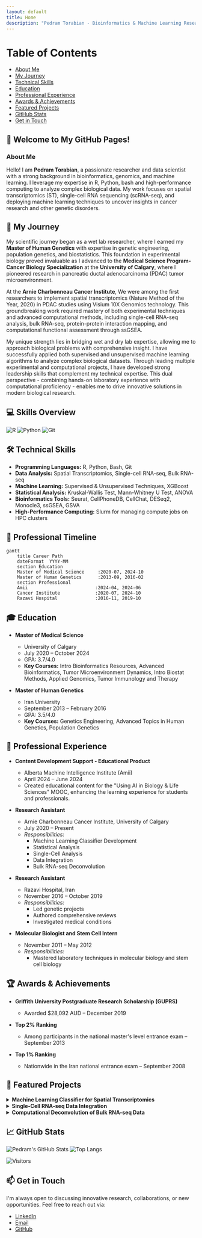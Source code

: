 ```yaml
---
layout: default
title: Home
description: "Pedram Torabian - Bioinformatics & Machine Learning Researcher"
---
```


# Table of Contents
- [About Me](#about-me)
- [My Journey](#-my-journey)
- [Technical Skills](#️-technical-skills)
- [Education](#-education)
- [Professional Experience](#-professional-experience)
- [Awards & Achievements](#-awards--achievements)
- [Featured Projects](#-featured-projects)
- [GitHub Stats](#-github-stats)
- [Get in Touch](#-get-in-touch)

## 👋 Welcome to My GitHub Pages!

### About Me

Hello! I am **Pedram Torabian**, a passionate researcher and data scientist with a strong background in bioinformatics, genomics, and machine learning. I leverage my expertise in R, Python, bash and high-performance computing to analyze complex biological data. My work focuses on spatial transcriptomics (ST), single-cell RNA sequencing (scRNA-seq), and deploying machine learning techniques to uncover insights in cancer research and other genetic disorders.

## 🌱 My Journey
My scientific journey began as a wet lab researcher, where I earned my **Master of Human Genetics** with expertise in genetic engineering, population genetics, and biostatistics. This foundation in experimental biology proved invaluable as I advanced to the **Medical Science Program-Cancer Biology Specialization** at the **University of Calgary**, where I pioneered research in pancreatic ductal adenocarcinoma (PDAC) tumor microenvironment.

At the **Arnie Charbonneau Cancer Institute**, We were among the first researchers to implement spatial transcriptomics (Nature Method of the Year, 2020) in PDAC studies using Visium 10X Genomics technology. This groundbreaking work required mastery of both experimental techniques and advanced computational methods, including single-cell RNA-seq analysis, bulk RNA-seq, protein-protein interaction mapping, and computational functional assessment through ssGSEA.

My unique strength lies in bridging wet and dry lab expertise, allowing me to approach biological problems with comprehensive insight. I have successfully applied both supervised and unsupervised machine learning algorithms to analyze complex biological datasets. Through leading multiple experimental and computational projects, I have developed strong leadership skills that complement my technical expertise. This dual perspective - combining hands-on laboratory experience with computational proficiency - enables me to drive innovative solutions in modern biological research.

## 💻 Skills Overview

![R](https://img.shields.io/badge/R-276DC3?style=for-the-badge&logo=r&logoColor=white)
![Python](https://img.shields.io/badge/Python-14354C?style=for-the-badge&logo=python&logoColor=white)
![Git](https://img.shields.io/badge/Git-F05032?style=for-the-badge&logo=git&logoColor=white)

## 🛠️ Technical Skills

- **Programming Languages:** R, Python, Bash, Git
- **Data Analysis:** Spatial Transcriptomics, Single-cell RNA-seq, Bulk RNA-seq
- **Machine Learning:** Supervised & Unsupervised Techniques, XGBoost
- **Statistical Analysis:** Kruskal-Wallis Test, Mann-Whitney U Test, ANOVA
- **Bioinformatics Tools:** Seurat, CellPhoneDB, CellChat, DESeq2, Monocle3, ssGSEA, GSVA
- **High-Performance Computing:** Slurm for managing compute jobs on HPC clusters

## 📅 Professional Timeline

```mermaid
gantt
    title Career Path
    dateFormat  YYYY-MM
    section Education
    Master of Medical Science     :2020-07, 2024-10
    Master of Human Genetics      :2013-09, 2016-02
    section Professional
    Amii                         :2024-04, 2024-06
    Cancer Institute             :2020-07, 2024-10
    Razavi Hospital              :2016-11, 2019-10
```

## 🎓 Education

- **Master of Medical Science**
  - University of Calgary
  - July 2020 – October 2024
  - GPA: 3.7/4.0
  - **Key Courses:** Intro Bioinformatics Resources, Advanced Bioinformatics, Tumor Microenvironment Dynamics, Intro Biostat Methods, Applied Genomics, Tumor Immunology and Therapy

- **Master of Human Genetics**
  - Iran University
  - September 2013 – February 2016
  - GPA: 3.5/4.0
  - **Key Courses:** Genetics Engineering, Advanced Topics in Human Genetics, Population Genetics

## 💼 Professional Experience

- **Content Development Support - Educational Product**
  - Alberta Machine Intelligence Institute (Amii)
  - April 2024 – June 2024
  - Created educational content for the "Using AI in Biology & Life Sciences" MOOC, enhancing the learning experience for students and professionals.

- **Research Assistant**
  - Arnie Charbonneau Cancer Institute, University of Calgary
  - July 2020 – Present
  - *Responsibilities:*
    - Machine Learning Classifier Development
    - Statistical Analysis
    - Single-Cell Analysis
    - Data Integration
    - Bulk RNA-seq Deconvolution

- **Research Assistant**
  - Razavi Hospital, Iran
  - November 2016 – October 2019
  - *Responsibilities:*
    - Led genetic projects
    - Authored comprehensive reviews
    - Investigated medical conditions

- **Molecular Biologist and Stem Cell Intern**
  - November 2011 – May 2012
  - *Responsibilities:*
    - Mastered laboratory techniques in molecular biology and stem cell biology

## 🏆 Awards & Achievements

- **Griffith University Postgraduate Research Scholarship (GUPRS)**
  - Awarded $28,092 AUD – December 2019

- **Top 2% Ranking**
  - Among participants in the national master's level entrance exam – September 2013

- **Top 1% Ranking**
  - Nationwide in the Iran national entrance exam – September 2008

## 📂 Featured Projects

<details>
<summary><strong>Machine Learning Classifier for Spatial Transcriptomics</strong></summary>

- Technologies used: R, Python, XGBoost, Seurat
- Key achievements:
  - Developed a robust machine learning classifier in R and Python
  - Accurately predicted cell identities based on gene expression profiles
  - Integrated Seurat for comprehensive data analysis
</details>

<details>
<summary><strong>Single-Cell RNA-seq Data Integration</strong></summary>

- Technologies used: R, Seurat
- Key achievements:
  - Led analysis of 30 GB of single-cell RNA-seq data from ten samples
  - Identified cell type-specific marker genes
  - Created comprehensive marker gene list for diverse cellular populations
</details>

<details>
<summary><strong>Computational Deconvolution of Bulk RNA-seq Data</strong></summary>

- Technologies used: R, Deconvolution algorithms
- Key achievements:
  - Applied four computational deconvolution methods to TCGA data
  - Uncovered gene expression variations related to stromal levels
  - Provided insights into cancer progression mechanisms
</details>

## 📈 GitHub Stats

![Pedram's GitHub Stats](https://github-readme-stats.vercel.app/api?username=Pedramto89&show_icons=true&theme=radical)
![Top Langs](https://github-readme-stats.vercel.app/api/top-langs/?username=Pedramto89&layout=compact&theme=radical)

![Visitors](https://visitor-badge.laobi.icu/badge?page_id=Pedramto89.Pedramto89)

## 📫 Get in Touch

I'm always open to discussing innovative research, collaborations, or new opportunities. Feel free to reach out via:

- [LinkedIn](https://www.linkedin.com/in/pedram-torabian)
- [Email](mailto:pedram.torabian@ucalgary.ca)
- [GitHub](https://github.com/Pedramto89)
